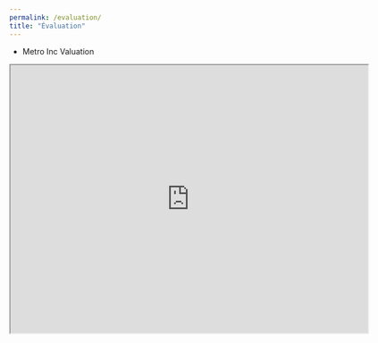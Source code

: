 ```yaml
---
permalink: /evaluation/
title: "Évaluation"
---
```

- Metro Inc Valuation

<iframe src="https://drive.google.com/file/d/1aBkvIBhhYo9SBQHgQQQI4kmXEhrgj7eF/preview" width="640" height="480" allow="autoplay"></iframe>
